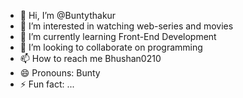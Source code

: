 - 👋 Hi, I’m @Buntythakur
- 👀 I’m interested in watching web-series and movies
- 🌱 I’m currently learning Front-End Development
- 💞️ I’m looking to collaborate on programming
- 📫 How to reach me Bhushan0210
- 😄 Pronouns: Bunty
- ⚡ Fun fact: ...

<!---
Buntythakur/Buntythakur is a ✨ special ✨ repository because its `README.md` (this file) appears on your GitHub profile.
You can click the Preview link to take a look at your changes.
--->
